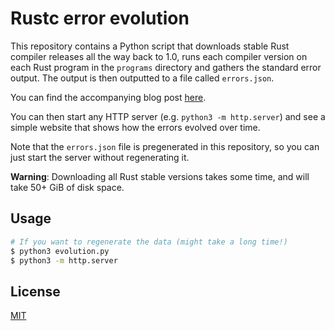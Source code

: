 # Rustc error evolution
This repository contains a Python script that downloads stable Rust compiler releases all the way back to 1.0, runs each compiler version on each Rust program in the `programs` directory and gathers the standard error output. The output is then outputted to a file called `errors.json`.

You can find the accompanying blog post [here](https://kobzol.github.io/rust/rustc/2025/05/16/evolution-of-rustc-errors.html).

You can then start any HTTP server (e.g. `python3 -m http.server`) and see a simple website that shows how the errors evolved over time.

Note that the `errors.json` file is pregenerated in this repository, so you can just start the server without regenerating it.

**Warning**: Downloading all Rust stable versions takes some time, and will take 50+ GiB of disk space.

## Usage

```bash
# If you want to regenerate the data (might take a long time!)
$ python3 evolution.py
$ python3 -m http.server
```

## License
[MIT](LICENSE)
